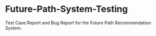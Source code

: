 # Future-Path-System-Testing
 Test Case Report and Bug Report for the Future Path Recommendation System.
